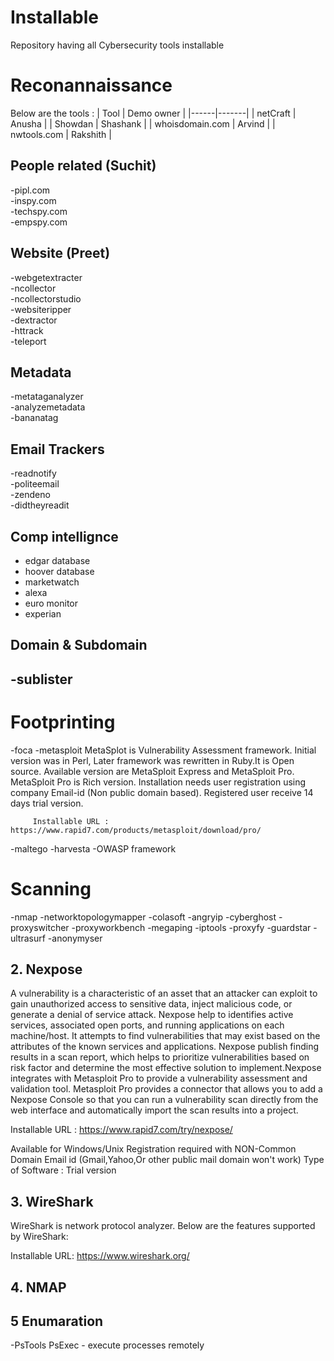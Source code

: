 # Installable
Repository having all Cybersecurity tools installable

# Reconannaissance
Below are the tools :
   | Tool | Demo owner  |
   |------|-------|
   | netCraft | Anusha |
  | Showdan  | Shashank |
  | whoisdomain.com | Arvind |
  | nwtools.com   | Rakshith |
  
  
## People related (Suchit)
  -pipl.com <br>
  -inspy.com <br>
  -techspy.com <br>
  -empspy.com <br>
  
## Website (Preet)
   -webgetextracter <br>
   -ncollector <br>
   -ncollectorstudio <br>
   -websiteripper <br>
   -dextractor <br>
   -httrack <br>
   -teleport <br>
   
 ## Metadata 
   -metataganalyzer <br>
   -analyzemetadata <br>
   -bananatag <br>
   
 ## Email Trackers
   -readnotify <br>
   -politeemail <br>
   -zendeno <br>
   -didtheyreadit <br>
   
 ## Comp intellignce 
  - edgar database <br>
  - hoover database <br>
  - marketwatch <br>
  - alexa <br>
  - euro monitor <br>
  - experian <br>
 
 ## Domain & Subdomain
  -sublister <br>
  -
  

# Footprinting
   -foca
   -metasploit
         MetaSplot is Vulnerability Assessment framework. Initial version was in Perl, Later framework was rewritten in Ruby.It is Open source. Available version are MetaSploit Express and MetaSploit Pro. MetaSploit Pro is Rich version. Installation needs user registration using company Email-id (Non public domain based). Registered user receive 14 days trial version.

         Installable URL : https://www.rapid7.com/products/metasploit/download/pro/
-maltego
   -harvesta
   -OWASP framework
   
# Scanning
  -nmap
  -networktopologymapper
  -colasoft
  -angryip
  -cyberghost
  -proxyswitcher
  -proxyworkbench
  -megaping
  -iptools
  -proxyfy
  -guardstar
  -ultrasurf
  -anonymyser



 
  




## 2. Nexpose
A vulnerability is a characteristic of an asset that an attacker can exploit to gain unauthorized access to sensitive data, inject malicious code, or generate a denial of service attack. Nexpose help to identifies active services, associated open ports, and running applications on each machine/host. It attempts to find vulnerabilities that may exist based on the attributes of the known services and applications. 
Nexpose publish finding results in a scan report, which helps to prioritize vulnerabilities based on risk factor and determine the most effective solution to implement.Nexpose integrates with Metasploit Pro to provide a vulnerability assessment and validation tool. Metasploit Pro provides a connector that allows you to add a Nexpose Console so that you can run a vulnerability scan directly from the web interface and automatically import the scan results into a project.

Installable URL : https://www.rapid7.com/try/nexpose/ 

Available for Windows/Unix
Registration required with NON-Common Domain Email id (Gmail,Yahoo,Or other public mail domain won't work)
Type of Software : Trial version 


## 3. WireShark
WireShark is network protocol analyzer. Below are the features supported by WireShark:


Installable URL: https://www.wireshark.org/


## 4. NMAP


## 5 Enumaration 
 -PsTools
  PsExec - execute processes remotely
 

